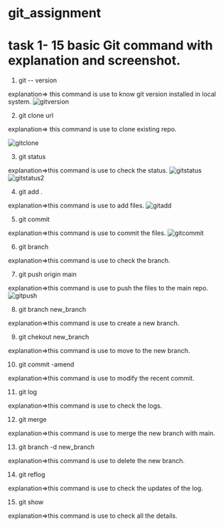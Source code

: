 # git_assignment

# task 1- 15 basic Git command with explanation and screenshot.

1. git -- version

  explanation=> this command is use to know git version installed in local system.
![gitversion](https://user-images.githubusercontent.com/29401813/196100463-75b17cda-2b56-4716-83b1-ed94ceefc933.JPG)


2. git clone url

explanation=> this command is use to clone existing repo.

![gitclone](https://user-images.githubusercontent.com/29401813/196100434-097f55d0-2312-4684-b712-e54965f4fb0d.JPG)

3. git status 

explanation=>this command is use to check the status.
![gitstatus](https://user-images.githubusercontent.com/29401813/196100489-5f030e12-9a06-41f5-8237-07dd4229175a.JPG)
![gitstatus2](https://user-images.githubusercontent.com/29401813/196100804-4e2e35cc-5193-4337-8a3b-5b3a94ea5c12.JPG)

4. git add . 

explanation=>this command is use to add files.
![gitadd](https://user-images.githubusercontent.com/29401813/196100529-0b14c9ef-3930-49f9-8a7f-9bc2d32f9dd0.JPG)

5. git commit 

explanation=>this command is use to commit the files.
![gitcommit](https://user-images.githubusercontent.com/29401813/196100566-7cc54a19-237d-4bc4-be0e-17b8106ae0dc.JPG)

6. git branch 

explanation=>this command is use to check the branch.

7. git push origin main 

explanation=>this command is use to push the files to the main repo.
![gitpush](https://user-images.githubusercontent.com/29401813/196100711-77648b90-2c6e-4a73-a6eb-98284cf3f921.JPG)

8. git branch new_branch 

explanation=>this command is use to create a new branch.

9. git chekout new_branch 

explanation=>this command is use to move to the new branch.

10. git commit -amend 

explanation=>this command is use to modify the recent commit.

11. git log 

explanation=>this command is use to check the logs.

12. git merge 

explanation=>this command is use to merge the new branch with main.

13. git branch -d new_branch 

explanation=>this command is use to delete the new branch.

14. git reflog 

explanation=>this command is use to check the updates of the log.

15. git show 

explanation=>this command is use to check all the details.



